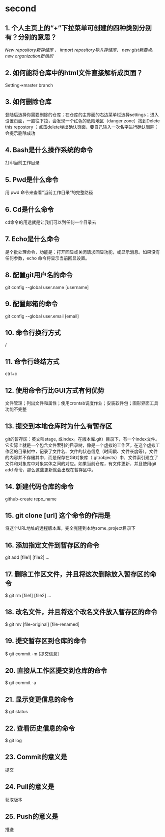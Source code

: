 # second
## 1.	个人主页上的“+”下拉菜单可创建的四种类别分别有？分别的意思？

*New repository新存储库 、 import repository导入存储库、 new gist新要点、 new organization新组织*

## 2.	如何能将仓库中的html文件直接解析成页面？
Setting->master branch

## 3.	如何删除仓库
登陆后选择你需要删除的仓库；在仓库的主界面的右边菜单栏选择settings；进入设置页面，一直往下拉，会发现一个红色的危险地区（danger zone）找到Delete this repostory ；点击delete弹出确认页面，要自己输入一次名字进行确认删除；会提示删除成功


## 4.	Bash是什么操作系统的命令
打印当前工作目录

## 5.	Pwd是什么命令
用 pwd 命令来查看”当前工作目录“的完整路径

## 6.	Cd是什么命令
cd命令的用途就是让我们可以到任何一个目录去

## 7.	Echo是什么命令
是个批处理命令，功能是：打开回显或关闭请求回显功能，或显示消息。如果没有任何参数，echo 命令将显示当前回显设置。

## 8.	配置git用户名的命令
git config --global user.name [username]


## 9.	配置邮箱的命令
git config --global user.email [email]

## 10.	命令行换行方式
/

## 11.	命令行终结方式
ctrl+c

## 12.	使用命令行比GUI方式有何优势
文件管理；列出文件和属性；使用crontab调度作业；安装软件包；图形界面工具功能不完整

## 13.	提交到本地仓库时为什么有暂存区
git的暂存区：英文叫stage, 或index。在版本库.git）目录下，有一个index文件。它实际上就是一个包含文件索引的目录树，像是一个虚拟的工作区。在这个虚拟工作区的目录树中，记录了文件名、文件的状态信息（时间戳、文件长度等），文件的内容并不存储其中，而是保存在Git对象库（.git/objects）中，文件索引建立了文件和对象库中对象实体之间的对应。如果当前仓库，有文件更新，并且使用git add 命令，那么这些更新就会出现在暂存区中。

## 14.	新建代码仓库的命令
github-create repo_name

## 15.	git clone [url] 这个命令的作用是
将这个URL地址的远程版本库，完全克隆到本地some_project目录下

## 16.	添加指定文件到暂存区的命令
git add [file1] [file2] ...

## 17.	删除工作区文件，并且将这次删除放入暂存区的命令
$ git rm [file1] [file2] ... 

## 18.	改名文件，并且将这个改名文件放入暂存区的命令
$ git mv [file-original] [file-renamed]

## 19.	提交暂存区到仓库的命令
$ git commit -m [提交信息]

## 20.	直接从工作区提交到仓库的命令
$ git commit -a

## 21.	显示变更信息的命令
$ git status

## 22.	查看历史信息的命令
$ git log

## 23.	Commit的意义是
提交

## 24.	Pull的意义是
获取版本

## 25.	Push的意义是
推送

